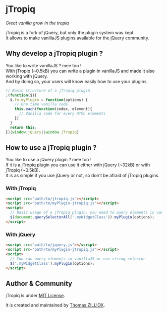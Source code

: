 jTropiq
=======

*Great vanilla grow in the tropiq*

jTropiq is a fork of jQuery, but only the plugin system was kept.  
It allows to make vanillaJS plugins available for the jQuery community.


Why develop a jTropiq plugin ?
--------

You like to write vanillaJS ? mee too !  
With jTropiq (~0.5kB) you can write a plugin in vanillaJS and made it also working with jQuery.  
And by doing so, your users will know easily how to use your plugins.

```js
// Basic structure of a jTropiq plugin
;(function($){
  $.fn.myPlugin = function(options) {
    // One time vanilla code    
    this.each(function(index, element){
      // Vanilla code for every HTML elements
    })
  }
  return this;
})(window.jQuery||window.jTropiq)
```


How to use a jTropiq plugin ?
--------

You like to use a jQuery plugin ? mee too !  
If it is a jTropiq plugin you can use it either with jQuery (~32kB) or with jTropiq (~0.5kB).  
It is as simple if you use jQuery or not, so don't be afraid of jTropiq plugins.

### With jTropiq
```html
<script src="path/to/jtropiq.js"></script>
<script src="path/to/myPlugin-jtropiq.js"></script>
<script>
  // Basic usage of a jTropiq plugin: you need to query elements in vanillaJS
  $(document.querySelectorAll('.myWidgetClass')).myPlugin(options);
</script>
```

### With jQuery
```html
<script src="path/to/jquery.js"></script>
<script src="path/to/myPlugin-jtropiq.js"></script>
<script>
  // You can query elements in vanillaJS or use string selector
  $('.myWidgetClass').myPlugin(options);
</script>
```


Author & Community
--------

jTropiq is under [MIT License](http://opensource.org/licenses/MIT).

It is created and maintained by [Thomas ZILLIOX](http://zilliox.me).  
